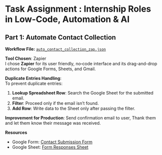 # Task Assignment : Internship Roles in Low-Code, Automation & AI

## Part 1: Automate Contact Collection

**Workflow File:** [`auto_contact_collection_zap.json`](./Contatct_collection_zap.json)

**Tool Chosen**: Zapier  
I chose **Zapier** for its user friendly, no‑code interface and its drag-and-drop actions for Google Forms, Sheets, and Gmail.

**Duplicate Entries Handling**:  
To prevent duplicate entries:  
1. **Lookup Spreadsheet Row**: Search the Google Sheet for the submitted email.  
2. **Filter**: Proceed only if the email isn’t found.  
3. **Add Row**: Write data to the Sheet only after passing the filter.

**Improvement for Production**: 
Send confirmation email to user, Thank them and let them know their message was received.

**Resources**
- Google Form: [Contact Submission Form](https://docs.google.com/forms/d/e/1FAIpQLSfRP0vGM0AptfBE5TVtM3aAJHdJ9tB7CVnEjVCOi3Du6xeFXA/viewform?usp=header)
- Google Sheet: [Form Responses Sheet](https://docs.google.com/spreadsheets/d/1b2oaXDHNjEb8Sz950NKWIWWvY8DyxQS6bj4WJzmfQ1g/edit?usp=sharing)
